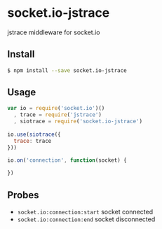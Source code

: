 # socket.io-jstrace

jstrace middleware for socket.io

## Install

```bash
$ npm install --save socket.io-jstrace
```

## Usage

```js
var io = require('socket.io')()
  , trace = require('jstrace')
  , siotrace = require('socket.io-jstrace')
  
io.use(siotrace({
  trace: trace
}))

io.on('connection', function(socket) {
  
})
```

## Probes

- `socket.io:connection:start` socket connected
- `socket.io:connection:end` socket disconnected
